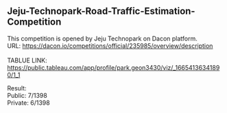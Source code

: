 ## Jeju-Technopark-Road-Traffic-Estimation-Competition

This competition is opened by Jeju Technopark on Dacon platform.</br>
URL: https://dacon.io/competitions/official/235985/overview/description </br></br>
TABLUE LINK: https://public.tableau.com/app/profile/park.geon3430/viz/_16654136341890/1_1

Result: </br>
Public: 7/1398 </br>
Private: 6/1398
